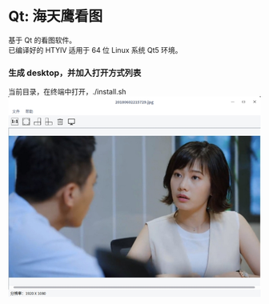 # Qt: 海天鹰看图
基于 Qt 的看图软件。  
已编译好的 HTYIV 适用于 64 位 Linux 系统 Qt5 环境。
### 生成 desktop，并加入打开方式列表
当前目录，在终端中打开，./install.sh
![alt](preview.jpg) 